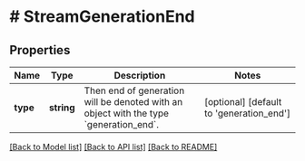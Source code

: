 # # StreamGenerationEnd

## Properties

Name | Type | Description | Notes
------------ | ------------- | ------------- | -------------
**type** | **string** | Then end of generation will be denoted with an object with the type &#x60;generation_end&#x60;. | [optional] [default to 'generation_end']

[[Back to Model list]](../../README.md#models) [[Back to API list]](../../README.md#endpoints) [[Back to README]](../../README.md)
